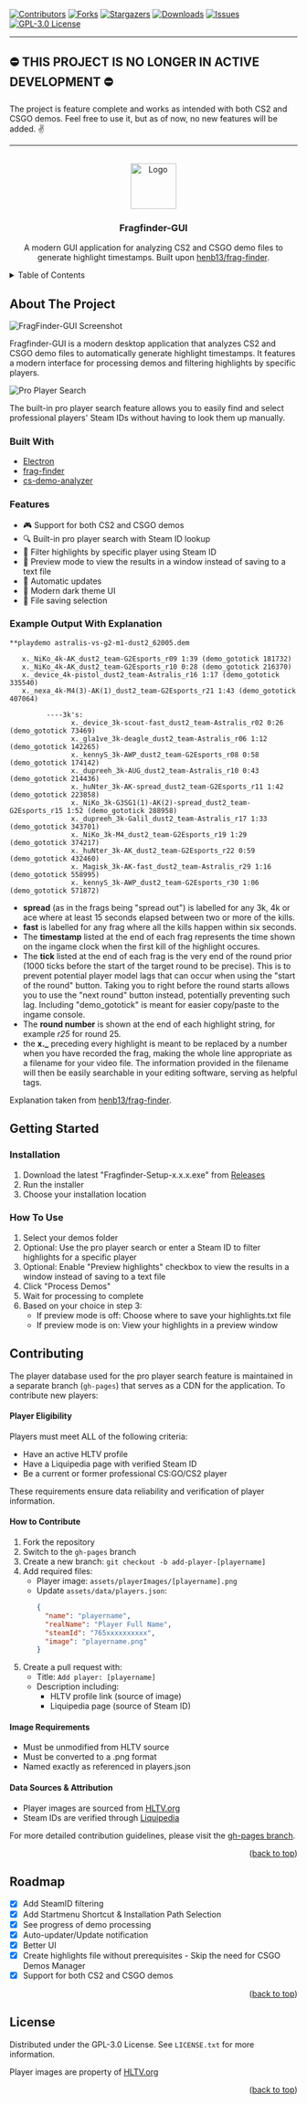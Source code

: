 <div id="top"></div>

<!-- PROJECT SHIELDS -->

[![Contributors][contributors-shield]][contributors-url]
[![Forks][forks-shield]][forks-url]
[![Stargazers][stars-shield]][stars-url]
[![Downloads][downloads-shield]][downloads-url]
[![Issues][issues-shield]][issues-url]
[![GPL-3.0 License][license-shield]][license-url]

---

## ⛔ THIS PROJECT IS NO LONGER IN ACTIVE DEVELOPMENT ⛔

The project is feature complete and works as intended with both CS2 and CSGO demos. Feel free to use it, but as of now, no new features will be added. ✌️

---

<!-- PROJECT LOGO -->
<br />
<div align="center">
  <a href="https://github.com/Arad119/Fragfinder-GUI">
    <img src="images/logo.png" alt="Logo" width="80" height="80">
  </a>

<h3 align="center">Fragfinder-GUI</h3>

  <p align="center">
    A modern GUI application for analyzing CS2 and CSGO demo files to generate highlight timestamps. Built upon <a href="https://github.com/HenB13/frag-finder">henb13/frag-finder</a>.
  </p>
</div>

<!-- TABLE OF CONTENTS -->
<details>
  <summary>Table of Contents</summary>
  <ol>
    <li>
      <a href="#about-the-project">About The Project</a>
      <ul>
        <li><a href="#built-with">Built With</a></li>
        <li><a href="#features">Features</a></li>
        <li><a href="#example-output-with-explanation">Example Output With Explanation</a></li>
      </ul>
    </li>
    <li>
      <a href="#getting-started">Getting Started</a>
      <ul>
        <li><a href="#installation">Installation</a></li>
        <li><a href="#how-to-use">How To Use</a></li>
      </ul>
    </li>
    <li><a href="#contributing">Contributing</a></li>
    <li><a href="#roadmap">Roadmap</a></li>
    <li><a href="#license">License</a></li>
  </ol>
</details>

<!-- ABOUT THE PROJECT -->

## About The Project

![FragFinder-GUI Screenshot][product-screenshot]

Fragfinder-GUI is a modern desktop application that analyzes CS2 and CSGO demo files to automatically generate highlight timestamps. It features a modern interface for processing demos and filtering highlights by specific players.

![Pro Player Search][player-search-screenshot]

The built-in pro player search feature allows you to easily find and select professional players' Steam IDs without having to look them up manually.

### Built With

- [Electron](https://www.electronjs.org/)
- [frag-finder](https://github.com/HenB13/frag-finder)
- [cs-demo-analyzer](https://github.com/akiver/cs-demo-analyzer)

### Features

- 🎮 Support for both CS2 and CSGO demos
- 🔍 Built-in pro player search with Steam ID lookup
- 🎯 Filter highlights by specific player using Steam ID
- 👀 Preview mode to view the results in a window instead of saving to a text file
- 🔄 Automatic updates
- 🎨 Modern dark theme UI
- 📁 File saving selection

### Example Output With Explanation

```
**playdemo astralis-vs-g2-m1-dust2_62005.dem

   x._NiKo_4k-AK_dust2_team-G2Esports_r09 1:39 (demo_gototick 181732)
   x._NiKo_4k-AK_dust2_team-G2Esports_r10 0:28 (demo_gototick 216370)
   x._device_4k-pistol_dust2_team-Astralis_r16 1:17 (demo_gototick 335540)
   x._nexa_4k-M4(3)-AK(1)_dust2_team-G2Esports_r21 1:43 (demo_gototick 407064)

         ----3k's:
               x._device_3k-scout-fast_dust2_team-Astralis_r02 0:26 (demo_gototick 73469)
               x._gla1ve_3k-deagle_dust2_team-Astralis_r06 1:12 (demo_gototick 142265)
               x._kennyS_3k-AWP_dust2_team-G2Esports_r08 0:58 (demo_gototick 174142)
               x._dupreeh_3k-AUG_dust2_team-Astralis_r10 0:43 (demo_gototick 214436)
               x._huNter_3k-AK-spread_dust2_team-G2Esports_r11 1:42 (demo_gototick 223858)
               x._NiKo_3k-G3SG1(1)-AK(2)-spread_dust2_team-G2Esports_r15 1:52 (demo_gototick 288958)
               x._dupreeh_3k-Galil_dust2_team-Astralis_r17 1:33 (demo_gototick 343701)
               x._NiKo_3k-M4_dust2_team-G2Esports_r19 1:29 (demo_gototick 374217)
               x._huNter_3k-AK_dust2_team-G2Esports_r22 0:59 (demo_gototick 432460)
               x._Magisk_3k-AK-fast_dust2_team-Astralis_r29 1:16 (demo_gototick 558995)
               x._kennyS_3k-AWP_dust2_team-G2Esports_r30 1:06 (demo_gototick 571872)
```

- <b>spread</b> (as in the frags being "spread out") is labelled for any 3k, 4k or ace where at least 15 seconds elapsed between two or more of the kills.
- <b>fast</b> is labelled for any frag where all the kills happen within six seconds.
- The <b>timestamp</b> listed at the end of each frag represents the time shown on the ingame clock when the first kill of the highlight occures.
- The <b>tick</b> listed at the end of each frag is the very end of the round prior (1000 ticks before the start of the target round to be precise). This is to prevent potential player model lags that can occur when using the "start of the round" button. Taking you to right before the round starts allows you to use the "next round" button instead, potentially preventing such lag. Including "demo_gototick" is meant for easier copy/paste to the ingame console.
- The <b>round number</b> is shown at the end of each highlight string, for example <i>r25</i> for round 25.
- the <b>x.\_</b> preceding every highlight is meant to be replaced by a number when you have recorded the frag, making the whole line appropriate as a filename for your video file. The information provided in the filename will then be easily searchable in your editing software, serving as helpful tags.

Explanation taken from [henb13/frag-finder](https://github.com/HenB13/frag-finder).

## Getting Started

### Installation

1. Download the latest "Fragfinder-Setup-x.x.x.exe" from [Releases](https://github.com/Arad119/Fragfinder-GUI/releases)
2. Run the installer
3. Choose your installation location

### How To Use

1. Select your demos folder
2. Optional: Use the pro player search or enter a Steam ID to filter highlights for a specific player
3. Optional: Enable "Preview highlights" checkbox to view the results in a window instead of saving to a text file
4. Click "Process Demos"
5. Wait for processing to complete
6. Based on your choice in step 3:
   - If preview mode is off: Choose where to save your highlights.txt file
   - If preview mode is on: View your highlights in a preview window

## Contributing

The player database used for the pro player search feature is maintained in a separate branch (`gh-pages`) that serves as a CDN for the application. To contribute new players:

#### Player Eligibility

Players must meet ALL of the following criteria:

- Have an active HLTV profile
- Have a Liquipedia page with verified Steam ID
- Be a current or former professional CS:GO/CS2 player

These requirements ensure data reliability and verification of player information.

#### How to Contribute

1. Fork the repository
2. Switch to the `gh-pages` branch
3. Create a new branch: `git checkout -b add-player-[playername]`
4. Add required files:
   - Player image: `assets/playerImages/[playername].png`
   - Update `assets/data/players.json`:
     ```json
     {
       "name": "playername",
       "realName": "Player Full Name",
       "steamId": "765xxxxxxxxxx",
       "image": "playername.png"
     }
     ```
5. Create a pull request with:
   - Title: `Add player: [playername]`
   - Description including:
     - HLTV profile link (source of image)
     - Liquipedia page (source of Steam ID)

#### Image Requirements

- Must be unmodified from HLTV source
- Must be converted to a .png format
- Named exactly as referenced in players.json

#### Data Sources & Attribution

- Player images are sourced from [HLTV.org](https://www.hltv.org)
- Steam IDs are verified through [Liquipedia](https://liquipedia.net/counterstrike/)

For more detailed contribution guidelines, please visit the [gh-pages branch](https://github.com/Arad119/Fragfinder-GUI/tree/gh-pages).

<p align="right">(<a href="#top">back to top</a>)</p>

<!-- ROADMAP -->

## Roadmap

- [x] Add SteamID filtering
- [x] Add Startmenu Shortcut & Installation Path Selection
- [x] See progress of demo processing
- [x] Auto-updater/Update notification
- [x] Better UI
- [x] Create highlights file without prerequisites - Skip the need for CSGO Demos Manager
- [x] Support for both CS2 and CSGO demos

<p align="right">(<a href="#top">back to top</a>)</p>

<!-- LICENSE -->

## License

Distributed under the GPL-3.0 License. See `LICENSE.txt` for more information.

Player images are property of [HLTV.org](https://www.hltv.org)

<p align="right">(<a href="#top">back to top</a>)</p>

<!-- MARKDOWN LINKS & IMAGES -->

[contributors-shield]: https://img.shields.io/github/contributors/Arad119/Fragfinder-GUI.svg?style=for-the-badge
[contributors-url]: https://github.com/Arad119/Fragfinder-GUI/graphs/contributors
[forks-shield]: https://img.shields.io/github/forks/Arad119/Fragfinder-GUI.svg?style=for-the-badge
[forks-url]: https://github.com/Arad119/Fragfinder-GUI/network/members
[stars-shield]: https://img.shields.io/github/stars/Arad119/Fragfinder-GUI.svg?style=for-the-badge
[stars-url]: https://github.com/Arad119/Fragfinder-GUI/stargazers
[downloads-shield]: https://img.shields.io/github/downloads/Arad119/Fragfinder-GUI/total.svg?style=for-the-badge&color=purple
[downloads-url]: https://github.com/Arad119/Fragfinder-GUI/releases
[issues-shield]: https://img.shields.io/github/issues/Arad119/Fragfinder-GUI.svg?style=for-the-badge
[issues-url]: https://github.com/Arad119/Fragfinder-GUI/issues
[license-shield]: https://img.shields.io/github/license/Arad119/Fragfinder-GUI.svg?style=for-the-badge
[license-url]: https://github.com/Arad119/Fragfinder-GUI/blob/master/LICENSE.txt
[product-screenshot]: images/Program.png
[player-search-screenshot]: images/Player-Search.png
